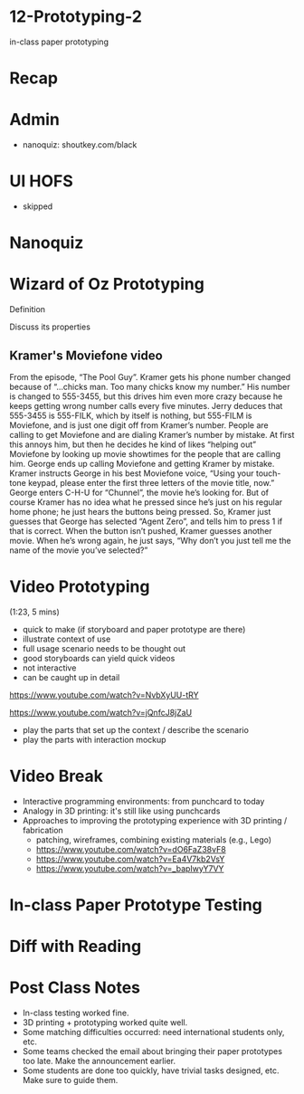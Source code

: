 # 12-Prototyping-2

in-class paper prototyping

# Recap


# Admin
- nanoquiz: shoutkey.com/black

# UI HOFS
- skipped

# Nanoquiz


# Wizard of Oz Prototyping
Definition

Discuss its properties

## Kramer's Moviefone video

From the episode, “The Pool Guy”. Kramer gets his phone number changed because of “…chicks man. Too many chicks know my number.” His number is changed to 555-3455, but this drives him even more crazy because he keeps getting wrong number calls every five minutes. Jerry deduces that 555-3455 is 555-FILK, which by itself is nothing, but 555-FILM is Moviefone, and is just one digit off from Kramer’s number. People are calling to get Moviefone and are dialing Kramer’s number by mistake. At first this annoys him, but then he decides he kind of likes “helping out” Moviefone by looking up movie showtimes for the people that are calling him. George ends up calling Moviefone and getting Kramer by mistake. Kramer instructs George in his best Moviefone voice, “Using your touch-tone keypad, please enter the first three letters of the movie title, now.” George enters C-H-U for “Chunnel”, the movie he’s looking for. But of course Kramer has no idea what he pressed since he’s just on his regular home phone; he just hears the buttons being pressed. So, Kramer just guesses that George has selected “Agent Zero”, and tells him to press 1 if that is correct. When the button isn’t pushed, Kramer guesses another movie. When he’s wrong again, he just says, “Why don’t you just tell me the name of the movie you’ve selected?”


# Video Prototyping 
(1:23, 5 mins)

- quick to make (if storyboard and paper prototype are there)
- illustrate context of use
- full usage scenario needs to be thought out
- good storyboards can yield quick videos
- not interactive
- can be caught up in detail

https://www.youtube.com/watch?v=NvbXyUU-tRY

https://www.youtube.com/watch?v=jQnfcJ8jZaU

- play the parts that set up the context / describe the scenario
- play the parts with interaction mockup


# Video Break
- Interactive programming environments: from punchcard to today
- Analogy in 3D printing: it's still like using punchcards
- Approaches to improving the prototyping experience with 3D printing / fabrication
	- patching, wireframes, combining existing materials (e.g., Lego)
	- https://www.youtube.com/watch?v=dO6FaZ38vF8
	- https://www.youtube.com/watch?v=Ea4V7kb2VsY
	- https://www.youtube.com/watch?v=_bapIwyY7VY


# In-class Paper Prototype Testing



# Diff with Reading


# Post Class Notes
- In-class testing worked fine.
- 3D printing + prototyping worked quite well.
- Some matching difficulties occurred: need international students only, etc.
- Some teams checked the email about bringing their paper prototypes too late. Make the announcement earlier.
- Some students are done too quickly, have trivial tasks designed, etc. Make sure to guide them.

